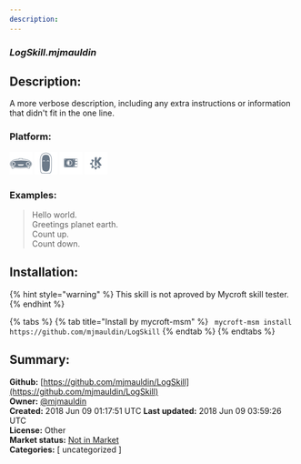 ```yaml
---
description: 
---
```


### _LogSkill.mjmauldin_  
## Description:  
A more verbose description, including any extra instructions or
information that didn't fit in the one line.  
  
### Platform:  
 ![Mark I](../.gitbook/assets/mark-1-icon.png)  ![Mark II](../.gitbook/assets/mark-2-icon.png)  ![Picroft](../.gitbook/assets/picroft-icon.png)  ![plasmoid](../.gitbook/assets/kde.png)   
### Examples:  
> Hello world.  
> Greetings planet earth.  
> Count up.  
> Count down.  
  
## Installation:  
{% hint style="warning" %}
This skill is not aproved by Mycroft skill tester.
{% endhint %}
    
{% tabs %}
{% tab title="Install by mycroft-msm" %}
``` mycroft-msm install https://github.com/mjmauldin/LogSkill```
{% endtab %}
  {% endtabs %}
    
## Summary:  
**Github:** [https://github.com/mjmauldin/LogSkill](https://github.com/mjmauldin/LogSkill)  
**Owner:** [@mjmauldin](https://github.com/mjmauldin)  
**Created:** 2018 Jun 09 01:17:51 UTC  **Last updated:** 2018 Jun 09 03:59:26 UTC  
**License:** Other  
**Market status:** [Not in Market](https://market.mycroft.ai/skill/)  
**Categories:** [ uncategorized ]   
